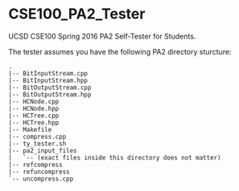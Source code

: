 # CSE100_PA2_Tester
UCSD CSE100 Spring 2016 PA2 Self-Tester for Students. 

The tester assumes you have the following PA2 directory sturcture: 
```
.
|-- BitInputStream.cpp
|-- BitInputStream.hpp
|-- BitOutputStream.cpp
|-- BitOutputStream.hpp
|-- HCNode.cpp
|-- HCNode.hpp
|-- HCTree.cpp
|-- HCTree.hpp
|-- Makefile
|-- compress.cpp
|-- ty_tester.sh
|-- pa2_input_files
|   `-- (exact files inside this directory does not matter)
|-- refcompress
|-- refuncompress
`-- uncompress.cpp
```
